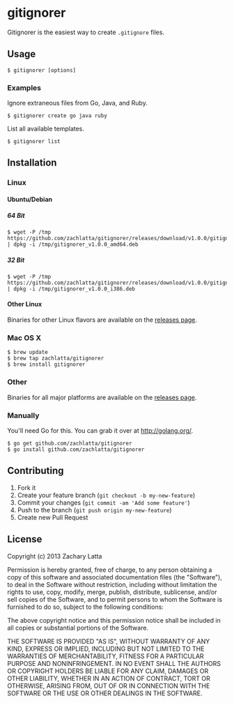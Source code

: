 # gitignorer

Gitignorer is the easiest way to create `.gitignore` files.

## Usage

    $ gitignorer [options]

### Examples

Ignore extraneous files from Go, Java, and Ruby.

    $ gitignorer create go java ruby

List all available templates.

    $ gitignorer list

## Installation

### Linux

#### Ubuntu/Debian

##### 64 Bit

    $ wget -P /tmp https://github.com/zachlatta/gitignorer/releases/download/v1.0.0/gitignorer_v1.0.0_amd64.deb | dpkg -i /tmp/gitignorer_v1.0.0_amd64.deb

##### 32 Bit

    $ wget -P /tmp https://github.com/zachlatta/gitignorer/releases/download/v1.0.0/gitignorer_v1.0.0_i386.deb | dpkg -i /tmp/gitignorer_v1.0.0_i386.deb

#### Other Linux

Binaries for other Linux flavors are available on the
[releases page](https://github.com/zachlatta/gitignorer/releases).

### Mac OS X

    $ brew update
    $ brew tap zachlatta/gitignorer
    $ brew install gitignorer

### Other

Binaries for all major platforms are available on the
[releases page](https://github.com/zachlatta/gitignorer/releases).

### Manually

You'll need Go for this. You can grab it over at http://golang.org/.

    $ go get github.com/zachlatta/gitignorer
    $ go install github.com/zachlatta/gitignorer

## Contributing

1. Fork it
2. Create your feature branch (`git checkout -b my-new-feature`)
3. Commit your changes (`git commit -am 'Add some feature'`)
4. Push to the branch (`git push origin my-new-feature`)
5. Create new Pull Request

## License

Copyright (c) 2013 Zachary Latta

Permission is hereby granted, free of charge, to any person obtaining a copy of
this software and associated documentation files (the "Software"), to deal in
the Software without restriction, including without limitation the rights to
use, copy, modify, merge, publish, distribute, sublicense, and/or sell copies
of the Software, and to permit persons to whom the Software is furnished to do
so, subject to the following conditions:

The above copyright notice and this permission notice shall be included in all
copies or substantial portions of the Software.

THE SOFTWARE IS PROVIDED "AS IS", WITHOUT WARRANTY OF ANY KIND, EXPRESS OR
IMPLIED, INCLUDING BUT NOT LIMITED TO THE WARRANTIES OF MERCHANTABILITY,
FITNESS FOR A PARTICULAR PURPOSE AND NONINFRINGEMENT. IN NO EVENT SHALL THE
AUTHORS OR COPYRIGHT HOLDERS BE LIABLE FOR ANY CLAIM, DAMAGES OR OTHER
LIABILITY, WHETHER IN AN ACTION OF CONTRACT, TORT OR OTHERWISE, ARISING FROM,
OUT OF OR IN CONNECTION WITH THE SOFTWARE OR THE USE OR OTHER DEALINGS IN THE
SOFTWARE.
